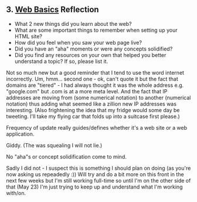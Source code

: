 ## 3. [Web Basics](3_web_basics/readme.md) Reflection

* What 2 new things did you learn about the web?
* What are some important things to remember when setting up your HTML site?
* How did you feel when you saw your web page live?
* Did you have an "aha" moments or were any concepts solidified?
* Did you find any resources on your own that helped you better understand a topic? If so, please list it.

Not so much new but a good reminder that I tend to use the word internet incorrectly. Um, hmm... second one - ok, can't quote it but the fact that domains are "tiered" - I had always thought it was the whole address e.g. "google.com" but .com is at a more meta level. And the fact that IP addresses are moving from (some numerical notation) to another (numerical notation) thus adding what seemed like a zillion new IP addresses was interesting. (Also frightening the idea that my fridge would some day be tweeting. I'll take my flying car that folds up into a suitcase first please.)

Frequency of update really guides/defines whether it's a web site or a web application.

Giddy. (The was squealing I will not lie.)

No "aha"s or concept solidification come to mind. 

Sadly I did not - I suspect this is something I should plan on doing (as you're now asking us repeadedly :)) Will try and do a bit more on this front in the next few weeks but I'm still working full-time so until I'm on the other side of that (May 23) I'm just trying to keep up and understand what I'm working with/on.
